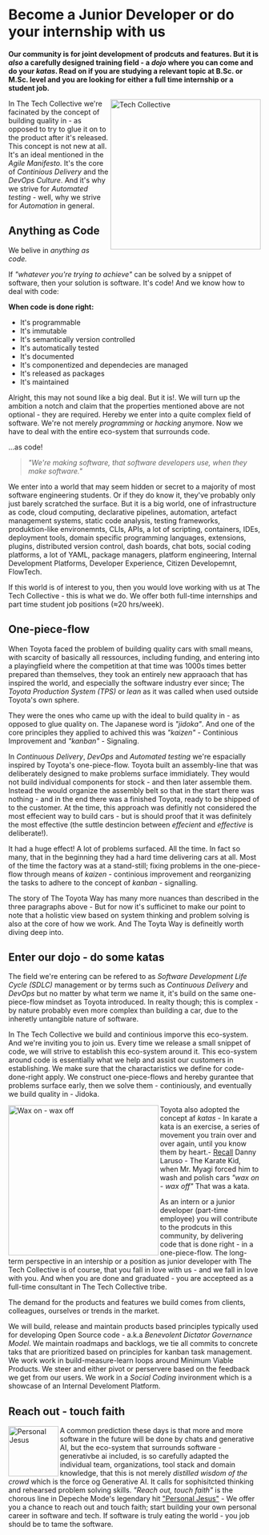 # Become a Junior Developer or do your internship with us 

**Our community is for joint development of prodcuts and features. But it is _also_ a carefully designed training field - a _dojo_ where you can come and do your _katas_. 
Read on if you are studying a relevant topic at B.Sc. or M.Sc. level and you are looking for either a full time internship or a student job.**

<img width="300" align="right" alt="Tech Collective" src="https://github.com/thetechcollective/.github/assets/155492/8a3c62bb-c5ce-40b9-8fb3-88b29258b270">

In The Tech Collective we're facinated by the concept of building quality in - as opposed to try to glue it on to the product after it's released. This concept is not new at all. It's an ideal mentioned in the _Agile Manifesto_. It's the core of _Continious Delivery_ and the _DevOps Culture_. And it's why we strive for _Automated testing_ - well, why we strive for _Automation_ in general. 

<break clear="left"/> 

## Anything as Code
We belive in _anything as code._  

If _"whatever you're trying to achieve"_ can be solved by a snippet of software, then your solution is software. It's code! And we know how to deal with code:

**When code is done right:**
- It's programmable
- It's immutable
- It's semantically version controlled
- It's automatically tested
- It's documented
- It's componentized and dependecies are managed
- It's released as packages
- It's maintained

Alright, this may not sound like a big deal. But it is!. We will turn up the ambition a notch and claim that the properties mentioned above are not optional - they are required. Hereby we enter into a quite complex field of software. We're not merely _programming_ or _hacking_ anymore. Now we have to deal with the entire eco-system that surrounds code. 

...as code!

> _"We're making software, that software developers use, when they make software."_

We enter into a world that may seem hidden or secret to a majority of most software engineering students. Or if they do know it, they've probably only just barely scratched the surface. But it is a big world, one of infrastructure as code, cloud computing, declarative pipelines, automation, artefact management systems, static code analysis, testing frameworks, produktion-like environemnts, CLIs, APIs, a lot of scripting, containers, IDEs, deployment tools, domain specific programming languages, extensions, plugins, distributed version control, dash boards, chat bots, social coding platforms, a lot of YAML, package managers, platform engineering, Internal Development Platforms, Developer Experience, Citizen Developemnt, FlowTech. 

If this world is of interest to you, then you would love working with us at The Tech Collective - this is what we do. We offer both full-time internships and part time student job positions (≈20 hrs/week).

## One-piece-flow
When Toyota faced the problem of building quality cars with small means, with scarcity of basically all ressources, including funding, and entering into a playingfield where the competition at that time was 1000s times better prepared than themselves, they took an entirely new appraoach that has inspired the world, and especially the software industry ever since; The _Toyota Production System (TPS)_ or _lean_ as it was called when used outside Toyota's own sphere. 

They were the ones who came up with the ideal to build quality in - as opposed to glue quality on. The Japanese word is _"jidoka"_.  And one of the core principles they applied to achived this was _"kaizen"_ - Continious Improvement and _"kanban"_ -  Signaling.

In _Continuous Delivery_, _DevOps_ and _Automated testing_ we're espacially inspired by Toyota's one-piece-flow. Toyota built an assembly-line that was deliberately designed to make problems surface immidiately. They would not build individual components for stock - and then later assemble them. Instead the would organize the assembly belt so that in the start there was nothing - and in the end there was a finished Toyota, ready to be shipped of to the customer. At the time, this approach was definitly not considered the most effecient way to build cars - but is should proof that it was definitely the most effective (the suttle destincion between _effecient_ and  _effective_ is deliberate!).

It had a huge effect! A lot of problems surfaced. All the time. In fact so many, that in the beginning they had a hard time delivering cars at all. Most of the time the factory was at a stand-still; fixing problems in the one-piece-flow through means of _kaizen_ - continious improvement and reorganizing the tasks to adhere to the concept of _kanban_ - signalling.

The story of The Toyota Way has many more nuances than described in the three paragraphs above - But for now it's sufficinet to make our point to note that a holistic view based on system thinking and problem solving is also at the core of how we work. And The Toyta Way is defineitly worth diving deep into.  

## Enter our dojo - do some katas

The field we're entering can be refered to as _Software Development Life Cycle (SDLC)_ management or by terms such as _Continuous Delivery_ and _DevOps_ but no matter by what term we name it, it's build on the same one-piece-flow mindset as Toyota introduced. In realty though; this is complex - by nature probably even more complex than building a car, due to the inheretly untangible nature of software.

In The Tech Collective we build and continious imporve this eco-system. And we're inviting you to join us. Every time we release a small snippet of code, we will strive to establish this eco-system around it. This eco-system around code is essentially what we help and assist our customers in establishing. We make sure that the charactaristics we define for code-done-right apply. We construct one-piece-flows and hereby gurantee that problems surface early, then we solve them - continiously, and eventually we build quality in - Jidoka.

<img width="300" align="left" alt="Wax on - wax off" src="https://github.com/thetechcollective/.github/assets/155492/a170db5c-c4d7-4767-a570-0055a1c62ef2"> Toyota also adopted the concept af _katas_ - In karate a kata is an exercise, a series of movement you train over and over again, until you know them by heart.- [Recall](https://www.youtube.com/watch?v=-P11Bcpyw4g)  Danny Laruso - The Karate Kid, when Mr. Myagi forced him to wash and polish cars _"wax on - wax off"_ That was a kata.

As an intern or a junior developer (part-time employee) you will contribute to the prodcuts in this community, by delivering code that is done right - in a one-piece-flow. The long-term perspective in an intership or a position as junior developer with The Tech Collective is of course, that you fall in love with us - and  we fall in love with you. And when you are done and graduated - you are accepteed as a full-time consultant in The Tech Collective tribe.

The demand for the products and features we build comes from clients, colleagues, ourselves or trends in the market. 

We will build, release and maintain products based principles typically used for developing Open Source code - a.k.a _Benevolent Dictator Governance Model_. We maintain roadmaps and backlogs, we tie all commits to concrete taks that are prioritized based on principles for kanban task management. We work work in build-measure-learn loops around Minimum Viable Products. We steer and either pivot or perservere based on the feedback we get from our users. We work in a _Social Coding_ invironment which is a showcase of an Internal Develoment Platform.

## Reach out - touch faith

<img width="100" alt="Personal Jesus" align="left" src="https://github.com/thetechcollective/.github/assets/155492/4386bf30-0638-4e23-9d70-3ba907e3bd7c">

A common prediction these days is that more and more software in the future will be done by chats and generative AI, but the eco-system that surrounds software - generativbe ai included, is so carefully adapted the individual team, organizations, tool stack and domain knowledge, that this is not merely _distilled wisdom of the crowd_  which is the force og Generative AI. It calls for sophisitcted thinking and rehearsed problem solving skills.  _"Reach out, touch faith"_ is the chorous line in Depeche Mode's legendary hit ["Personal Jesus"](https://www.youtube.com/watch?v=u1xrNaTO1bI) - We offer you a chance to reach out and touch faith; start building your own personal career in software and tech. If software is truly eating the world - you job should be to tame the software.



